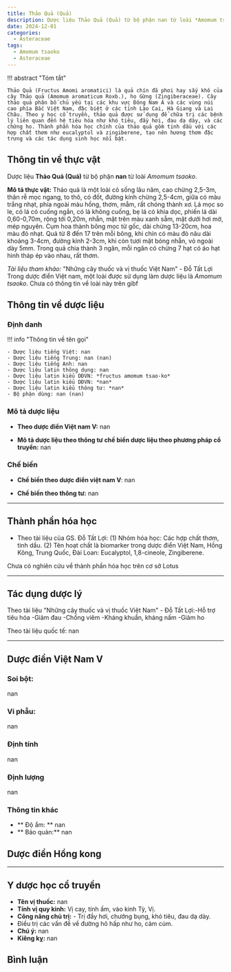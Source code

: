 ```yaml
---
title: Thảo Quả (Quả)
description: Dược liệu Thảo Quả (Quả) từ bộ phận nan từ loài *Amomum tsaoko*
date: 2024-12-01
categories:
  - Asteraceae
tags:
  - Amomum tsaoko
  - Asteraceae
---
```

!!! abstract "Tóm tắt"

    Thảo Quả (Fructus Amomi aromatici) là quả chín đã phơi hay sấy khô của cây Thảo quả (Amomum aromaticum Roxb.), họ Gừng (Zingiberaceae). Cây thảo quả phân bố chủ yếu tại các khu vực Đông Nam Á và các vùng núi cao phía Bắc Việt Nam, đặc biệt ở các tỉnh Lào Cai, Hà Giang và Lai Châu. Theo y học cổ truyền, thảo quả được sử dụng để chữa trị các bệnh lý liên quan đến hệ tiêu hóa như khó tiêu, đầy hơi, đau dạ dày, và các chứng ho. Thành phần hóa học chính của thảo quả gồm tinh dầu với các hợp chất thơm như eucalyptol và zingiberene, tạo nên hương thơm đặc trưng và các tác dụng sinh học nổi bật.

## Thông tin về thực vật


Dược liệu **Thảo Quả (Quả)** từ bộ phận **nan** từ loài *Amomum tsaoko*.

**Mô tả thực vật:** Thảo quả là một loài cỏ sống lâu năm, cao chừng 2,5-3m, thân rễ mọc ngang, to thô, có đốt, đường kính chừng 2,5-4cm, giữa có màu trắng nhạt, phía ngoài màu hồng, thơm, mẫm, rất chóng thành xơ. Lá mọc so le, có lá có cuống ngắn, có lá không cuống, bẹ lá có khía dọc, phiến lá dài 0,60-0,70m, rộng tới 0,20m, nhẵn, mặt trên màu xanh sẫm, mặt dưới hơi mờ, mép nguyên. Cụm hoa thành bông mọc từ gốc, dài chừng 13-20cm, hoa màu đỏ nhạt. Quả từ 8 đến 17 trên mỗi bông, khi chín có màu đỏ nâu dài khoảng 3-4cm, đường kính 2-3cm, khi còn tươi mặt bóng nhẫn, vỏ ngoài dày 5mm. Trong quả chia thành 3 ngăn, mỗi ngăn có chừng 7 hạt có áo hạt hình tháp ép vào nhau, rất thơm.

*Tài liệu tham khảo:* "Những cây thuốc và vị thuốc Việt Nam" - Đỗ Tất Lợi 
Trong dược điển Việt nam, một loài được sử dụng làm dược liệu là *Amomum tsaoko*. 
Chưa có thông tin về loài này trên gibf


## Thông tin về dược liệu 

### Định danh

!!! info "Thông tin về tên gọi"

    - Dược liệu tiếng Việt: nan
    - Dược liệu tiếng Trung: nan (nan)
    - Dược liệu tiếng Anh: nan
    - Dược liệu latin thông dụng: nan
    - Dược liệu latin kiểu DĐVN: *fructus amomum tsao-ko*
    - Dược liệu latin kiểu DĐVN: *nan*
    - Dược liệu latin kiểu thông tư: *nan*
    - Bộ phận dùng: nan (nan)

### Mô tả dược liệu 

- **Theo dược điển Việt nam V:** nan

- **Mô tả dược liệu theo thông tư chế biến dược liệu theo phương pháp cổ truyền:** nan

### Chế biến 

- **Chế biến theo dược điển việt nam V**: nan

- **Chế biến theo thông tư:** nan

--- 

## Thành phần hóa học

- Theo tài liệu của GS. Đỗ Tất Lợi:  (1) Nhóm hóa học: Các hợp chất thơm, tinh dầu.
(2) Tên hoạt chất là biomarker trong dược điển Việt Nam, Hồng Kông, Trung Quốc, Đài Loan: Eucalyptol, 1,8-cineole, Zingiberene.
    
Chưa có nghiên cứu về thành phần hóa học trên cơ sở Lotus

---

## Tác dụng dược lý

Theo tài liệu "Những cây thuốc và vị thuốc Việt Nam" - Đỗ Tất Lợi:-Hỗ trợ tiêu hóa
-Giảm đau
-Chống viêm
-Kháng khuẩn, kháng nấm
-Giảm ho

Theo tài liệu quốc tế: nan

---

## Dược điển Việt Nam V

### Soi bột:

nan

<!-- Hình ảnh soi bột sẽ được tự động chèn vào đây sau -->

### Vi phẫu:

nan

<!-- Hình ảnh vi phẫu sẽ được tự động chèn vào đây sau -->

### Định tính

nan

### Định lượng

nan

### Thông tin khác 

- ** Độ ẩm: ** nan
- ** Bảo quản:** nan

## Dược điển Hồng kong

<!-- PDF sẽ được tự động chèn vào đây sau -->


---

## Y dược học cổ truyền

- **Tên vị thuốc:** nan
- **Tính vị quy kinh:** Vị cay, tính ấm, vào kinh Tỳ, Vị.
- **Công năng chủ trị:** - Trị đầy hơi, chướng bụng, khó tiêu, đau dạ dày.
- Điều trị các vấn đề về đường hô hấp như ho, cảm cúm.
- **Chú ý:** nan
- **Kiêng kỵ:** nan



## Bình luận

<div id="giscus-container"></div>
<script src="https://giscus.app/client.js"
        data-repo="hoangson0787/CSDL-duoc-lieu"
        data-repo-id="R_kgDONbMRNA"
        data-category="Duoc lieu"
        data-category-id="DIC_kwDONbMRNM4ClklR"
        data-mapping="pathname"
        data-strict="0"
        data-reactions-enabled="1"
        data-emit-metadata="1"
        data-input-position="bottom"
        data-theme="light"
        data-lang="en"
        crossorigin="anonymous"
        async>
</script>

